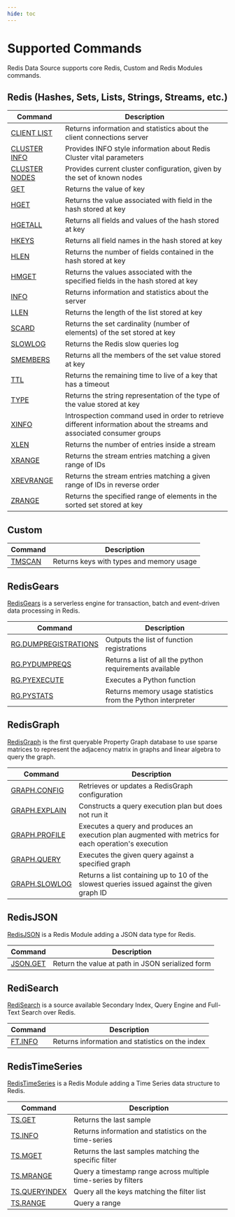 ```yaml
---
hide: toc
---
```


# Supported Commands

Redis Data Source supports core Redis, Custom and Redis Modules commands.

## Redis (Hashes, Sets, Lists, Strings, Streams, etc.)

| Command                                 | Description                                                                                                            |
| --------------------------------------- | ---------------------------------------------------------------------------------------------------------------------- |
| [CLIENT LIST](redis/CLIENT-LIST.md)     | Returns information and statistics about the client connections server                                                 |
| [CLUSTER INFO](redis/CLUSTER-INFO.md)   | Provides INFO style information about Redis Cluster vital parameters                                                   |
| [CLUSTER NODES](redis/CLUSTER-NODES.md) | Provides current cluster configuration, given by the set of known nodes                                                |
| [GET](redis/GET.md)                     | Returns the value of key                                                                                               |
| [HGET](redis/HGET.md)                   | Returns the value associated with field in the hash stored at key                                                      |
| [HGETALL](redis/HGETALL.md)             | Returns all fields and values of the hash stored at key                                                                |
| [HKEYS](redis/HKEYS.md)                 | Returns all field names in the hash stored at key                                                                      |
| [HLEN](redis/HLEN.md)                   | Returns the number of fields contained in the hash stored at key                                                       |
| [HMGET](redis/HMGET.md)                 | Returns the values associated with the specified fields in the hash stored at key                                      |
| [INFO](redis/INFO.md)                   | Returns information and statistics about the server                                                                    |
| [LLEN](redis/LLEN.md)                   | Returns the length of the list stored at key                                                                           |
| [SCARD](redis/SCARD.md)                 | Returns the set cardinality (number of elements) of the set stored at key                                              |
| [SLOWLOG](redis/SLOWLOG.md)             | Returns the Redis slow queries log                                                                                     |
| [SMEMBERS](redis/SMEMBERS.md)           | Returns all the members of the set value stored at key                                                                 |
| [TTL](redis/TTL.md)                     | Returns the remaining time to live of a key that has a timeout                                                         |
| [TYPE](redis/TYPE.md)                   | Returns the string representation of the type of the value stored at key                                               |
| [XINFO](redis/XINFO.md)                 | Introspection command used in order to retrieve different information about the streams and associated consumer groups |
| [XLEN](redis/XLEN.md)                   | Returns the number of entries inside a stream                                                                          |
| [XRANGE](redis/XRANGE.md)               | Returns the stream entries matching a given range of IDs                                                               |
| [XREVRANGE](redis/XREVRANGE.md)         | Returns the stream entries matching a given range of IDs in reverse order                                              |
| [ZRANGE](redis/ZRANGE.md)               | Returns the specified range of elements in the sorted set stored at key                                                |

## Custom

| Command                    | Description                              |
| -------------------------- | ---------------------------------------- |
| [TMSCAN](custom/TMSCAN.md) | Returns keys with types and memory usage |

## RedisGears

[RedisGears](https://oss.redis.com/redisgears/) is a serverless engine for transaction, batch and event-driven data processing in Redis.

| Command                                                     | Description                                                 |
| ----------------------------------------------------------- | ----------------------------------------------------------- |
| [RG.DUMPREGISTRATIONS](redis-gears/RG-DUMPREGISTRATIONS.md) | Outputs the list of function registrations                  |
| [RG.PYDUMPREQS](redis-gears/RG-PYDUMPREQS.md)               | Returns a list of all the python requirements available     |
| [RG.PYEXECUTE](redis-gears/RG-PYEXECUTE.md)                 | Executes a Python function                                  |
| [RG.PYSTATS](redis-gears/RG-PYSTATS.md)                     | Returns memory usage statistics from the Python interpreter |

## RedisGraph

[RedisGraph](https://oss.redis.com/redisgraph/) is the first queryable Property Graph database to use sparse matrices to represent the adjacency matrix in graphs and linear algebra to query the graph.

| Command                                       | Description                                                                                           |
| --------------------------------------------- | ----------------------------------------------------------------------------------------------------- |
| [GRAPH.CONFIG](redis-graph/GRAPH-CONFIG.md)   | Retrieves or updates a RedisGraph configuration                                                       |
| [GRAPH.EXPLAIN](redis-graph/GRAPH-EXPLAIN.md) | Constructs a query execution plan but does not run it                                                 |
| [GRAPH.PROFILE](redis-graph/GRAPH-PROFILE.md) | Executes a query and produces an execution plan augmented with metrics for each operation's execution |
| [GRAPH.QUERY](redis-graph/GRAPH-QUERY.md)     | Executes the given query against a specified graph                                                    |
| [GRAPH.SLOWLOG](redis-graph/GRAPH-SLOWLOG.md) | Returns a list containing up to 10 of the slowest queries issued against the given graph ID           |

## RedisJSON

[RedisJSON](https://oss.redis.com/rejson/) is a Redis Module adding a JSON data type for Redis.

| Command                            | Description                                      |
| ---------------------------------- | ------------------------------------------------ |
| [JSON.GET](redis-json/JSON-GET.md) | Return the value at path in JSON serialized form |

## RediSearch

[RediSearch](https://oss.redis.com/redisearch/) is a source available Secondary Index, Query Engine and Full-Text Search over Redis.

| Command                            | Description                                     |
| ---------------------------------- | ----------------------------------------------- |
| [FT.INFO](redis-search/FT-INFO.md) | Returns information and statistics on the index |

## RedisTimeSeries

[RedisTimeSeries](https://oss.redis.com/redistimeseries/) is a Redis Module adding a Time Series data structure to Redis.

| Command                                            | Description                                                    |
| -------------------------------------------------- | -------------------------------------------------------------- |
| [TS.GET](redis-timeseries/TS-GET.md)               | Returns the last sample                                        |
| [TS.INFO](redis-timeseries/TS-INFO.md)             | Returns information and statistics on the time-series          |
| [TS.MGET](redis-timeseries/TS-MGET.md)             | Returns the last samples matching the specific filter          |
| [TS.MRANGE](redis-timeseries/TS-MRANGE.md)         | Query a timestamp range across multiple time-series by filters |
| [TS.QUERYINDEX](redis-timeseries/TS-QUERYINDEX.md) | Query all the keys matching the filter list                    |
| [TS.RANGE](redis-timeseries/TS-RANGE.md)           | Query a range                                                  |

